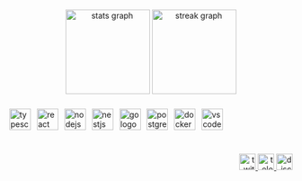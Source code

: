 ###

<div align="center">
  <img src="https://github-readme-stats.vercel.app/api?username=shirooe&hide_title=false&hide_rank=false&show_icons=true&include_all_commits=true&count_private=true&disable_animations=false&theme=discord_old_blurple&locale=en&hide_border=false&order=1" height="150" alt="stats graph"  />
  <img src="https://streak-stats.demolab.com?user=shirooe&locale=en&mode=daily&theme=discord_old_blurple&hide_border=false&border_radius=5&order=3" height="150" alt="streak graph"  />
</div>

###

<div align="left">
  <img src="https://skillicons.dev/icons?i=ts" height="38" alt="typescript logo"  />
  <img width="3" />
  <img src="https://skillicons.dev/icons?i=react" height="38" alt="react logo"  />
  <img width="3" />
  <img src="https://skillicons.dev/icons?i=nodejs" height="38" alt="nodejs logo"  />
  <img width="3" />
  <img src="https://skillicons.dev/icons?i=nestjs" height="38" alt="nestjs logo"  />
  <img width="3" />
  <img src="https://skillicons.dev/icons?i=go" height="38" alt="go logo"  />
  <img width="3" />
  <img src="https://skillicons.dev/icons?i=postgres" height="38" alt="postgresql logo"  />
  <img width="3" />
  <img src="https://skillicons.dev/icons?i=docker" height="38" alt="docker logo"  />
  <img width="3" />
  <img src="https://skillicons.dev/icons?i=vscode" height="38" alt="vscode logo"  />
</div>

###
#

<div align="right">
  <a href="https://www.twitch.tv/shiroe_dev" target="_blank">
    <img src="https://img.shields.io/static/v1?message=Twitch&logo=twitch&label=&color=9146FF&logoColor=white&labelColor=&style=for-the-badge" height="29" alt="twitch logo"  />
  </a>
  <a href="https://t.me/shirooe" target="_blank">
    <img src="https://img.shields.io/static/v1?message=Telegram&logo=telegram&label=&color=2CA5E0&logoColor=white&labelColor=&style=for-the-badge" height="29" alt="telegram logo"  />
  </a>
  <a href="https://discordapp.com/users/237961129802989569" target="_blank">
    <img src="https://img.shields.io/static/v1?message=Discord&logo=discord&label=&color=7289DA&logoColor=white&labelColor=&style=for-the-badge" height="29" alt="discord logo"  />
  </a>
</div>
